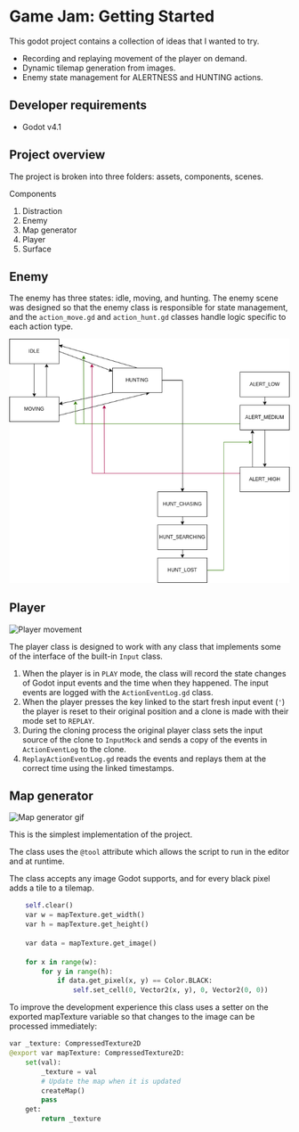 # Game Jam: Getting Started

This godot project contains a collection of ideas that I wanted to try.

- Recording and replaying movement of the player on demand.
- Dynamic tilemap generation from images.
- Enemy state management for ALERTNESS and HUNTING actions.

## Developer requirements
- Godot v4.1

## Project overview
The project is broken into three folders: assets, components, scenes.

Components
1. Distraction
2. Enemy
3. Map generator
4. Player
5. Surface

## Enemy

The enemy has three states: idle, moving, and hunting. The enemy scene was designed so that the enemy class is responsible for state management, and the `action_move.gd` and `action_hunt.gd` classes handle logic specific to each action type.

![Image of the state relationships in the enemy class](./documentation/enemy_states.png)

## Player

![Player movement](./documentation/player_moving.gif)

The player class is designed to work with any class that implements some of the interface of the built-in `Input` class.

1. When the player is in `PLAY` mode, the class will record the state changes of Godot input events and the time when they happened. The input events are logged with the `ActionEventLog.gd` class.
2. When the player presses the key linked to the start fresh input event (`'`) the player is reset to their original position and a clone is made with their mode set to `REPLAY`.
3. During the cloning process the original player class sets the input source of the clone to `InputMock` and sends a copy of the events in `ActionEventLog` to the clone.
4. `ReplayActionEventLog.gd` reads the events and replays them at the correct time using the linked timestamps.

## Map generator

![Map generator gif](./documentation/map_generator.gif)

This is the simplest implementation of the project.

The class uses the `@tool` attribute which allows the script to run in the editor and at runtime.

The class accepts any image Godot supports, and for every black pixel adds a tile to a tilemap.

```python
	self.clear()
	var w = mapTexture.get_width()
	var h = mapTexture.get_height()

	var data = mapTexture.get_image()

	for x in range(w):
		for y in range(h):
			if data.get_pixel(x, y) == Color.BLACK:
				self.set_cell(0, Vector2(x, y), 0, Vector2(0, 0))

```

To improve the development experience this class uses a setter on the exported mapTexture variable so that changes to the image can be processed immediately:

```python
var _texture: CompressedTexture2D
@export var mapTexture: CompressedTexture2D:
	set(val):
		_texture = val
		# Update the map when it is updated
		createMap()
		pass
	get:
		return _texture
```